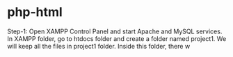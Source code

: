 # php-html
Step-1: Open XAMPP Control Panel and start Apache and MySQL services. In XAMPP folder, go to htdocs folder and create a folder named project1. We will keep all the files in project1 folder. Inside this folder, there w
